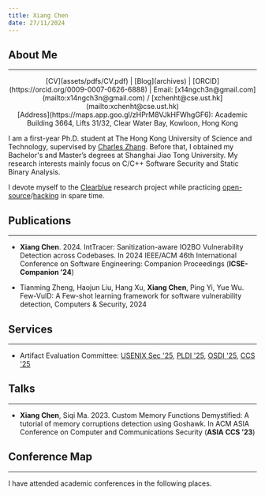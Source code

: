 ```yaml
---
title: Xiang Chen
date: 27/11/2024
---
```


<!-- generate html using pandoc: pandoc --standalone --template _homepage/template.html _homepage/index.md -o index.html -->

## About Me

---

<center>
[CV](assets/pdfs/CV.pdf) | [Blog](archives) | [ORCID](https://orcid.org/0009-0007-0626-6888) | Email: [x14ngch3n@gmail.com](mailto:x14ngch3n@gmail.com) / [xchenht@cse.ust.hk](mailto:xchenht@cse.ust.hk)
</center>
<center>
[Address](https://maps.app.goo.gl/zHPrM8VJkHFWhgGF6): Academic Building 3664, Lifts 31/32, Clear Water Bay, Kowloon, Hong Kong
</center>

I am a first-year Ph.D. student at The Hong Kong University of Science and Technology, supervised by [Charles Zhang](https://cse.hkust.edu.hk/~charlesz). Before that, I obtained my Bachelor's and Master’s degrees at Shanghai Jiao Tong University. My research interests mainly focus on C/C++ Software Security and Static Binary Analysis.

<!-- The open-source and hack should link to separate pages (commits/trophies) in the future -->
I devote myself to the [Clearblue](https://clearblueinnovations.org/) research project while practicing [open-source](https://github.com/x14ngch3n)/[hacking](https://ctftime.org/user/121120) in spare time.

## Publications

---

- **Xiang Chen**. 2024. IntTracer: Sanitization-aware IO2BO Vulnerability Detection across Codebases. In 2024 IEEE/ACM 46th International Conference on Software Engineering: Companion Proceedings (**ICSE-Companion ’24**)
<a href="https://dl.acm.org/doi/pdf/10.1145/3639478.3641223"><i class="fa-solid fa-file-pdf"></i></a>
<a href="https://github.com/x14ngch3n/tracer-infer"><i class="fa-brands fa-github"></i></a>

- Tianming Zheng, Haojun Liu, Hang Xu, **Xiang Chen**, Ping Yi, Yue Wu. Few-VulD: A Few-shot learning framework for software vulnerability detection, Computers & Security, 2024
<a href="https://doi.org/10.1016/j.cose.2024.103992"><i class="fa-solid fa-file-pdf"></i></a>

## Services

---

- Artifact Evaluation Committee: [USENIX Sec '25](https://www.usenix.org/conference/usenixsecurity25/call-for-artifacts), [PLDI '25](https://pldi25.sigplan.org/track/pldi-2025-pldi-research-artifacts#Call-for-Reviewers), [OSDI '25](https://www.usenix.org/conference/osdi25/call-for-artifacts), [CCS '25](https://www.sigsac.org/ccs/CCS2025/call-for-artifacts/)

## Talks

---

- **Xiang Chen**, Siqi Ma. 2023. Custom Memory Functions Demystified: A tutorial of memory corruptions detection using Goshawk. In ACM ASIA Conference on Computer and Communications Security (**ASIA CCS ’23**) 
<a href="https://github.com/x14ngch3n/Goshawk-tutorial"><i class="fa-brands fa-github"></i></a>

## Conference Map

---

I have attended academic conferences in the following places.
